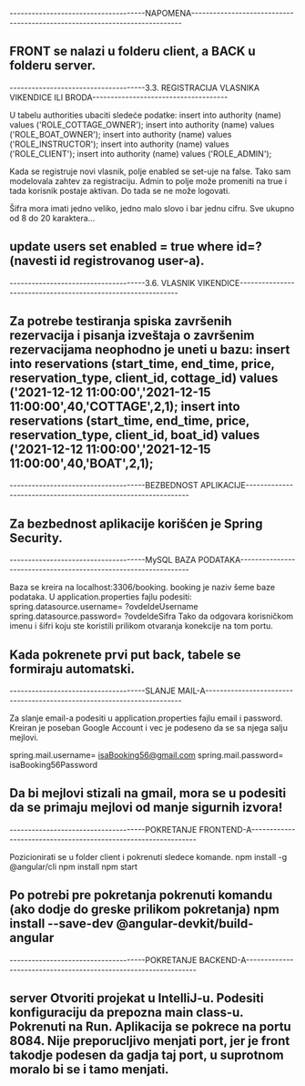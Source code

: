 -------------------------------------NAPOMENA---------------------------------------------------------------------------

FRONT se nalazi u folderu client, a BACK u folderu server.
------------------------------------------------------------------------------------------------------------------------

-------------------------------------3.3. REGISTRACIJA VLASNIKA VIKENDICE ILI BRODA-------------------------------------

U tabelu authorities ubaciti sledeće podatke:
insert into authority (name) values ('ROLE_COTTAGE_OWNER');
insert into authority (name) values ('ROLE_BOAT_OWNER');
insert into authority (name) values ('ROLE_INSTRUCTOR');
insert into authority (name) values ('ROLE_CLIENT');
insert into authority (name) values ('ROLE_ADMIN');

Kada se registruje novi vlasnik, polje enabled se set-uje na false. Tako sam modelovala zahtev za registraciju. Admin
to polje može promeniti na true i tada korisnik postaje aktivan. Do tada se ne može logovati.

Šifra mora imati jedno veliko, jedno malo slovo i bar jednu cifru. Sve ukupno od 8 do 20 karaktera...

update users set enabled = true where id=? (navesti id registrovanog user-a).
------------------------------------------------------------------------------------------------------------------------

-------------------------------------3.6. VLASNIK VIKENDICE-------------------------------------------------------------

Za potrebe testiranja spiska završenih rezervacija i pisanja izveštaja o završenim rezervacijama neophodno je uneti u 
bazu:
insert into reservations (start_time, end_time, price, reservation_type, client_id, cottage_id)
values ('2021-12-12 11:00:00','2021-12-15 11:00:00',40,'COTTAGE',2,1);
insert into reservations (start_time, end_time, price, reservation_type, client_id, boat_id)
values ('2021-12-12 11:00:00','2021-12-15 11:00:00',40,'BOAT',2,1);
------------------------------------------------------------------------------------------------------------------------


-------------------------------------BEZBEDNOST APLIKACIJE--------------------------------------------------------------

Za bezbednost aplikacije korišćen je Spring Security.
------------------------------------------------------------------------------------------------------------------------

-------------------------------------MySQL BAZA PODATAKA----------------------------------------------------------------

Baza se kreira na localhost:3306/booking. booking je naziv šeme baze podataka. U application.properties fajlu
podesiti:
spring.datasource.username= ?ovdeIdeUsername
spring.datasource.password= ?ovdeIdeSifra
Tako da odgovara korisničkom imenu i šifri koju ste koristili prilikom otvaranja konekcije na tom portu. 

Kada pokrenete prvi put back, tabele se formiraju automatski. 
-------------------------------------------------------------------------------------------------------------------------

-------------------------------------SLANJE MAIL-A-----------------------------------------------------------------------

Za slanje email-a podesiti u application.properties fajlu email i password. Kreiran je poseban Google Account i vec je
podeseno da se sa njega salju mejlovi. 

spring.mail.username= isaBooking56@gmail.com
spring.mail.password= isaBooking56Password

Da bi mejlovi stizali na gmail, mora se u podesiti da se primaju mejlovi od manje sigurnih izvora!
-------------------------------------------------------------------------------------------------------------------------

-------------------------------------POKRETANJE FRONTEND-A---------------------------------------------------------------

Pozicionirati se u folder client i pokrenuti sledece komande.
npm install -g @angular/cli
npm install
npm start

Po potrebi pre pokretanja pokrenuti komandu (ako dodje do greske prilikom pokretanja)
npm install --save-dev @angular-devkit/build-angular
-------------------------------------------------------------------------------------------------------------------------

-------------------------------------POKRETANJE BACKEND-A----------------------------------------------------------------

server
Otvoriti projekat u IntelliJ-u. Podesiti konfiguraciju da prepozna main class-u. Pokrenuti na Run.
Aplikacija se pokrece na portu 8084. Nije preporucljivo menjati port, jer je front takodje podesen da gadja
taj port, u suprotnom moralo bi se i tamo menjati.
-------------------------------------------------------------------------------------------------------------------------

